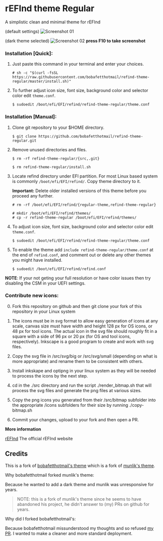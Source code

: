 # rEFInd theme Regular

A simplistic clean and minimal theme for rEFInd

(default settings)
![Screenshot 01](https://raw.githubusercontent.com/bobafetthotmail/refind-theme-regular/master/src/white_theme.png)

(dark theme selected)
![Screenshot 02](https://raw.githubusercontent.com/bobafetthotmail/refind-theme-regular/master/src/dark_theme.png)
**press F10 to take screenshot**

### Installation [Quick]:

1. Just paste this command in your terminal and enter your choices.
   ```
   # sh -c "$(curl -fsSL https://raw.githubusercontent.com/bobafetthotmail/refind-theme-regular/master/install.sh)"
   ```
2. To further adjust icon size, font size, background color and selector color edit `theme.conf`.

   ```
   $ sudoedit /boot/efi/EFI/refind/refind-theme-regular/theme.conf
   ```

### Installation [Manual]:

1. Clone git repository to your $HOME directory.
   ```
   $ git clone https://github.com/bobafetthotmail/refind-theme-regular.git
   ```

2. Remove unused directories and files.
   ```
   $ rm -rf refind-theme-regular/{src,.git}
   ```
   ```
   $ rm refind-theme-regular/install.sh
   ```

3. Locate refind directory under EFI partition. For most Linux based system is commonly `/boot/efi/EFI/refind/`. Copy theme directory to it.

   **Important:** Delete older installed versions of this theme before you proceed any further.

   ```
   # rm -rf /boot/efi/EFI/refind/{regular-theme,refind-theme-regular}
   ```
   ```
   # mkdir /boot/efi/EFI/refind/themes/
   # cp -r refind-theme-regular /boot/efi/EFI/refind/themes/
   ```

4. To adjust icon size, font size, background color and selector color edit `theme.conf`.
   ```
   $ sudoedit /boot/efi/EFI/refind/refind-theme-regular/theme.conf
   ```

5. To enable the theme add `include refind-theme-regular/theme.conf` at the end of `refind.conf`, and comment out or delete any other themes you might have installed.
   ```
   $ sudoedit /boot/efi/EFI/refind/refind.conf

   ```

**NOTE**: If your not geting your full resolution or have color issues then try disabling the CSM in your UEFI settings.

### Contribute new icons:

0. Fork this repository on github and then git clone your fork of this repository in your Linux system

1. The icons must be in svg format to allow easy generation of icons at any scale, canvas size must have width and height 128 px for OS icons, or 48 px for tool icons. The actual icon in the svg file should roughly fit in a square with a side of 96 px or 20 px (for OS and tool icons, respectively). Inkscape is a good program to create and work with svg files.

2. Copy the svg file in /src/svg/big or /src/svg/small (depending on what is more appropriate) and rename them to be consistent with others.

3. Install inkskape and optipng in your linux system as they will be needed to process the icons by the next step.

4. cd in the ./src directory and run the script ./render_bitmap.sh that will process the svg files and generate the png files at various sizes.

5. Copy the png icons you generated from their /src/bitmap subfolder into the appropriate /icons subfolders for their size by running ./copy-bitmap.sh

6. Commit your changes, upload to your fork and then open a PR.

**More information**

[rEFInd](http://www.rodsbooks.com/refind/) The official rEFInd website

## Credits

This is a fork of [bobafetthotmail's theme](https://github.com/bobafetthotmail/refind-theme-regular) which is a fork of [munlik's theme](https://github.com/munlik/refind-theme-regular).

Why bobafetthotmail forked munlik's theme:

Because he wanted to add a dark theme and munlik was unresponsive for years.

> NOTE: this is a fork of munlik's theme since he seems to have abandoned his project, he didn't answer to (my) PRs on github for years.

Why did I forked bobafetthotmail's:

Because bobafetthotmail missunderstood my thoughts and so refused [my PR](https://github.com/bobafetthotmail/refind-theme-regular/pull/7/). I wanted to make a cleaner and more standard deployment.
